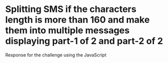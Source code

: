 # Splitting SMS if the characters length is more than 160 and make them into multiple messages displaying part-1 of 2 and part-2 of 2
Response for the challenge using the JavaScript
